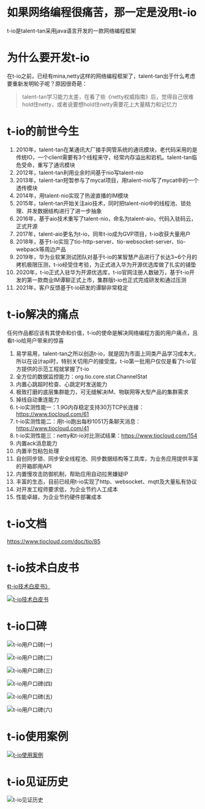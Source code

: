 # 如果网络编程很痛苦，那一定是没用t-io
t-io是talent-tan采用java语言开发的一款网络编程框架

# 为什么要开发t-io
在t-io之前，已经有mina,netty这样的网络编程框架了，talent-tan出于什么考虑要重新发明轮子呢？原因很奇葩： 
> talent-tan学习能力太差，在看了些《netty权威指南》后，觉得自己很难hold住netty，或者说要想hold住netty需要花上大量精力和记忆力

# t-io的前世今生
1. 2010年，talent-tan在某通讯大厂接手网管系统的通讯模块，老代码采用的是传统IO，一个client需要有3个线程来守，经常内存溢出和宕机。talent-tan临危受命，重写了通讯模块
2. 2012年，talent-tan利用业余时间基于nio写talent-nio
3. 2013年，talent-tan短暂参与了mycat项目，用talent-nio写了mycat中的一个透传模块
4. 2014年，用talent-nio实现了热波直播的IM模块
5. 2015年，talent-tan开始关注aio技术，同时把talent-nio中的线程池、锁处理、并发数据结构进行了进一步抽象
6. 2016年，基于aio技术重写了talent-nio，命名为talent-aio，代码入驻码云，正式开源
7. 2017年，talent-aio更名为t-io，同年t-io成为GVP项目，t-io收获大量用户
8. 2018年，基于t-io实现了tio-http-server、tio-websocket-server、tio-webpack等周边产品
9. 2019年，华为业软某测试团队对基于t-io的某智慧产品进行了长达3~6个月的拷机极限压测，t-io经受住考验，为正式进入华为开源优选库做了扎实的铺垫
10. 2020年，t-io正式入驻华为开源优选库，t-io官网注册人数破万，基于t-io开发的第一款商业IM谭聊正式上市，集群版t-io也正式完成研发和通过压测
11. 2021年，客户反馈基于t-io研发的谭聊非常稳定

# t-io解决的痛点
任何作品都应该有其使命和价值，t-io的使命是解决网络编程方面的用户痛点，且看t-io给用户带来的惊喜
1. 易学易用，talent-tan之所以创造t-io，就是因为市面上同类产品学习成本大，所以在设计api时，特别关切用户的接受度。t-io第一批用户仅仅是看了t-io官方提供的示范工程就掌握了t-io
2. 全方位的数据监控能力：org.tio.core.stat.ChannelStat
3. 内置心跳超时检查、心跳定时发送能力
4. 极致打磨的底层集群能力，可无缝解决IM、物联网等大型产品的集群需求
5. 掉线自动重连能力
6. t-io实测性能一：1.9G内存稳定支持30万TCP长连接：https://www.tiocloud.com/61
7. t-io实测性能二：用t-io跑出每秒1051万条聊天消息：https://www.tiocloud.com/41
8. t-io实测性能三：netty和t-io对比测试结果：https://www.tiocloud.com/154
9. 内置ack消息能力
10. 内置半包粘包处理
11. 自创同步锁、同步安全线程池、同步数据结构等工具库，为业务应用提供丰富的开箱即用API
12. 内置慢攻击防御机制，帮助应用自动拉黑嫌疑IP
13. 丰富的生态，目前已经用t-io实现了http、websocket、mqtt及大量私有协议
14. 对开发工程师要求低，为企业节约人工成本
15. 性能卓越，为企业节约硬件部署成本

# t-io文档
https://www.tiocloud.com/doc/tio/85

# t-io技术白皮书
[《t-io技术白皮书》](https://www.tiocloud.com/tio.pdf)

[![t-io技术白皮书](https://images.gitee.com/uploads/images/2021/1123/155602_fde63447_355738.jpeg "t-io技术白皮书.jpg")](https://www.tiocloud.com/tio.pdf)


# t-io口碑

![t-io用户口碑(一)](https://res.tiocloud.com/202111/blog/upload/img/50/8931/1119484/88097537/74541310905/47/165441/1465242802995732480_sm.jpeg "t-io用户口碑1.jpg")

![t-io用户口碑(二)](https://res.tiocloud.com/202111/blog/upload/img/50/8931/1119484/88097537/74541310905/30/165441/1465242803872342016_sm.jpeg "t-io用户口碑2.jpg")

![t-io用户口碑(三)](https://res.tiocloud.com/202111/blog/upload/img/50/8931/1119484/88097537/74541310905/20/165442/1465242804337909760_sm.jpeg "t-io用户口碑3.jpg")

![t-io用户口碑(四)](https://res.tiocloud.com/202111/blog/upload/img/50/8931/1119484/88097537/74541310905/90/165441/1465242803121561600_sm.jpeg "t-io用户口碑4.jpg")

![t-io用户口碑(五)](https://res.tiocloud.com/202111/blog/upload/img/50/8931/1119484/88097537/74541310905/29/165441/1465242803469688832_sm.jpeg "t-io用户口碑5.jpg")

![t-io用户口碑(六)](https://res.tiocloud.com/202111/blog/upload/img/50/8931/1119484/88097537/74541310905/41/165441/1465242802333032448_sm.jpeg "t-io用户口碑6.jpg")

# t-io使用案例
[![t-io使用案例](https://images.gitee.com/uploads/images/2021/1123/155431_8a7ea725_355738.jpeg "t-io使用案例.jpg")](https://www.tiocloud.com/2/case/index.html)

# t-io见证历史
![t-io见证历史](https://images.gitee.com/uploads/images/2021/1123/155507_3cff18d2_355738.jpeg "t-io见证历史.jpg")

